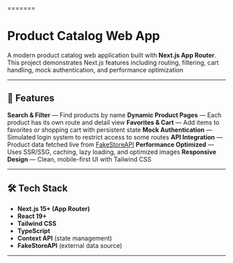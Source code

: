 =======

# Product Catalog Web App

A modern product catalog web application built with **Next.js App Router**. This project demonstrates Next.js features including routing, filtering, cart handling, mock authentication, and performance optimization

---

## 🚀 Features

**Search & Filter** — Find products by name
**Dynamic Product Pages** — Each product has its own route and detail view
**Favorites & Cart** — Add items to favorites or shopping cart with persistent state
**Mock Authentication** — Simulated login system to restrict access to some routes
**API Integration** — Product data fetched live from [FakeStoreAPI](https://fakestoreapi.com/)
**Performance Optimized** — Uses SSR/SSG, caching, lazy loading, and optimized images
**Responsive Design** — Clean, mobile-first UI with Tailwind CSS

---

## 🛠 Tech Stack

- **Next.js 15+ (App Router)**
- **React 19+**
- **Tailwind CSS**
- **TypeScript**
- **Context API** (state management)
- **FakeStoreAPI** (external data source)

---
